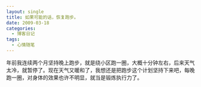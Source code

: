```yaml
---
layout: single
title: 如果可能的话，恢复跑步。
date: 2009-03-18
categories:
  - 博客日记
tags:
  - 心情随笔
---
```


年前我连续两个月坚持晚上跑步，就是绕小区跑一圈，大概十分钟左右，后来天气太冷，就暂停了。现在天气又暖和了，我想还是把跑步这个计划坚持下来吧，每晚跑一圈，对身体的效果也许不明显，就当是锻炼执行力了。
